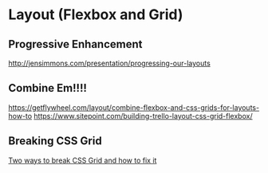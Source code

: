 # Layout (Flexbox and Grid)

## Progressive Enhancement

http://jensimmons.com/presentation/progressing-our-layouts

## Combine Em!!!!

https://getflywheel.com/layout/combine-flexbox-and-css-grids-for-layouts-how-to
https://www.sitepoint.com/building-trello-layout-css-grid-flexbox/
## Breaking CSS Grid

[Two ways to break CSS Grid and how to fix it](https://daverupert.com/2017/09/breaking-the-grid)
